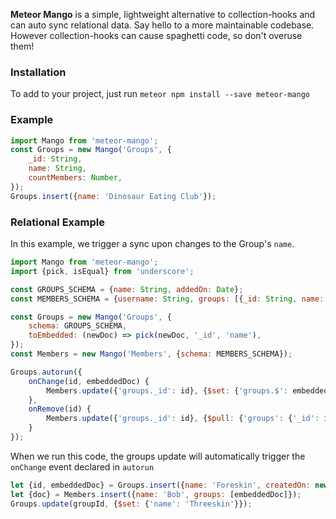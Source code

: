 **Meteor Mango** is a simple, lightweight alternative to collection-hooks and can auto sync relational data. Say hello to a more maintainable codebase. However collection-hooks can cause spaghetti code, so don't overuse them!

### Installation
To add to your project, just run `meteor npm install --save meteor-mango`

### Example
```javascript
import Mango from 'meteor-mango';
const Groups = new Mango('Groups', {
    _id: String,
    name: String,
    countMembers: Number,
});
Groups.insert({name: 'Dinosaur Eating Club'});
```

### Relational Example

In this example, we trigger a sync upon changes to the Group's `name`.

```javascript
import Mango from 'meteor-mango';
import {pick, isEqual} from 'underscore';

const GROUPS_SCHEMA = {name: String, addedOn: Date};
const MEMBERS_SCHEMA = {username: String, groups: [{_id: String, name: String}]};

const Groups = new Mango('Groups', {
    schema: GROUPS_SCHEMA,
    toEmbedded: (newDoc) => pick(newDoc, '_id', 'name'),
});
const Members = new Mango('Members', {schema: MEMBERS_SCHEMA});

Groups.autorun({
    onChange(id, embeddedDoc) {
        Members.update({'groups._id': id}, {$set: {'groups.$': embeddedDoc}}, {multi:true});
    },
    onRemove(id) {
        Members.update({'groups._id': id}, {$pull: {'groups': {'_id': id}}}, {multi:true});
    }
});
```

When we run this code, the groups update will automatically trigger the `onChange` event declared in `autorun`

```javascript
let {id, embeddedDoc} = Groups.insert({name: 'Foreskin', createdOn: new Date()});
let {doc} = Members.insert({name: 'Bob', groups: [embeddedDoc]});
Groups.update(groupId, {$set: {'name': 'Threeskin'}});
```